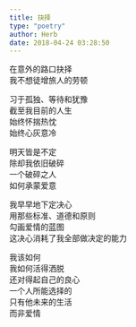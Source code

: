 ```yaml
---  
title: 抉择  
type: "poetry"  
author: Herb  
date: 2018-04-24 03:28:50  
---  
```

在意外的路口抉择  
我不想徒增旅人的劳顿  

习于孤独、等待和犹豫  
截至我目前的人生  
始终怀揣热忱  
始终心灰意冷  

明天皆是不定  
除却我依旧破碎  
一个破碎之人  
如何承蒙爱意  

我早早地下定决心  
用那些标准、道德和原则  
勾画爱情的蓝图  
这决心消耗了我全部做决定的能力  

我该如何  
我如何活得洒脱  
还对得起自己的良心  
一个人所能选择的  
只有他未来的生活  
而非爱情  
